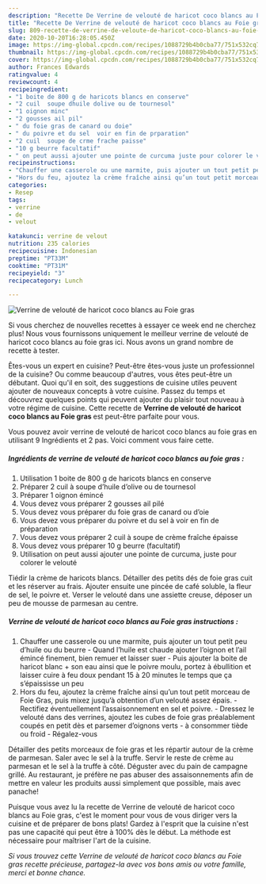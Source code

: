 ```yaml
---
description: "Recette De Verrine de velouté de haricot coco blancs au Foie gras"
title: "Recette De Verrine de velouté de haricot coco blancs au Foie gras"
slug: 809-recette-de-verrine-de-veloute-de-haricot-coco-blancs-au-foie-gras
date: 2020-10-20T16:28:05.450Z
image: https://img-global.cpcdn.com/recipes/1088729b4b0cba77/751x532cq70/verrine-de-veloute-de-haricot-coco-blancs-au-foie-gras-photo-principale-de-la-recette.jpg
thumbnail: https://img-global.cpcdn.com/recipes/1088729b4b0cba77/751x532cq70/verrine-de-veloute-de-haricot-coco-blancs-au-foie-gras-photo-principale-de-la-recette.jpg
cover: https://img-global.cpcdn.com/recipes/1088729b4b0cba77/751x532cq70/verrine-de-veloute-de-haricot-coco-blancs-au-foie-gras-photo-principale-de-la-recette.jpg
author: Frances Edwards
ratingvalue: 4
reviewcount: 4
recipeingredient:
- "1 boite de 800 g de haricots blancs en conserve"
- "2 cuil  soupe dhuile dolive ou de tournesol"
- "1 oignon minc"
- "2 gousses ail pil"
- " du foie gras de canard ou doie"
- " du poivre et du sel  voir en fin de prparation"
- "2 cuil  soupe de crme frache paisse"
- "10 g beurre facultatif"
- " on peut aussi ajouter une pointe de curcuma juste pour colorer le velout"
recipeinstructions:
- "Chauffer une casserole ou une marmite, puis ajouter un tout petit peu d’huile ou du beurre Quand l’huile est chaude ajouter l’oignon et l’ail émincé finement, bien remuer et laisser suer Puis ajouter la boite de haricot blanc + son eau ainsi que le poivre moulu, portez à ébullition et laisser cuire à feu doux pendant 15 à 20 minutes le temps que ça s’épaississe un peu"
- "Hors du feu, ajoutez la crème fraîche ainsi qu’un tout petit morceau de Foie Gras, puis mixez jusqu’à obtention d’un velouté assez épais.  Rectifiez éventuellement l’assaisonnement en sel et poivre.  Dressez le velouté dans des verrines, ajoutez les cubes de foie gras préalablement coupés en petit dès et parsemer d’oignons verts à consommer tiède ou froid Régalez-vous"
categories:
- Resep
tags:
- verrine
- de
- velout

katakunci: verrine de velout 
nutrition: 235 calories
recipecuisine: Indonesian
preptime: "PT33M"
cooktime: "PT31M"
recipeyield: "3"
recipecategory: Lunch

---
```



![Verrine de velouté de haricot coco blancs au Foie gras](https://img-global.cpcdn.com/recipes/1088729b4b0cba77/751x532cq70/verrine-de-veloute-de-haricot-coco-blancs-au-foie-gras-photo-principale-de-la-recette.jpg)

Si vous cherchez de nouvelles recettes à essayer ce week end ne cherchez plus! Nous vous fournissons uniquement le meilleur verrine de velouté de haricot coco blancs au foie gras ici. Nous avons un grand nombre de recette à tester.

Êtes-vous un expert en cuisine? Peut-être êtes-vous juste un professionnel de la cuisine? Ou comme beaucoup d'autres, vous êtes peut-être un débutant. Quoi qu'il en soit, des suggestions de cuisine utiles peuvent ajouter de nouveaux concepts à votre cuisine. Passez du temps et découvrez quelques points qui peuvent ajouter du plaisir tout nouveau à votre régime de cuisine. Cette recette de <strong> Verrine de velouté de haricot coco blancs au Foie gras </strong> est peut-être parfaite pour vous.

<!--inarticleads1-->

Vous pouvez avoir verrine de velouté de haricot coco blancs au foie gras en utilisant 9 Ingrédients et 2 pas. Voici comment vous faire cette.

##### Ingrédients de verrine de velouté de haricot coco blancs au foie gras :

1. Utilisation 1 boite de 800 g de haricots blancs en conserve
1. Préparer 2 cuil à soupe d’huile d’olive ou de tournesol
1. Préparer 1 oignon émincé
1. Vous devez vous préparer 2 gousses ail pilé
1. Vous devez vous préparer  du foie gras de canard ou d’oie
1. Vous devez vous préparer  du poivre et du sel à voir en fin de préparation
1. Vous devez vous préparer 2 cuil à soupe de crème fraîche épaisse
1. Vous devez vous préparer 10 g beurre (facultatif)
1. Utilisation  on peut aussi ajouter une pointe de curcuma, juste pour colorer le velouté


Tiédir la crème de haricots blancs. Détailler des petits dés de foie gras cuit et les réserver au frais. Ajouter ensuite une pincée de café soluble, la fleur de sel, le poivre et. Verser le velouté dans une assiette creuse, déposer un peu de mousse de parmesan au centre. 

<!--inarticleads2-->

##### Verrine de velouté de haricot coco blancs au Foie gras instructions :

1. Chauffer une casserole ou une marmite, puis ajouter un tout petit peu d’huile ou du beurre - Quand l’huile est chaude ajouter l’oignon et l’ail émincé finement, bien remuer et laisser suer - Puis ajouter la boite de haricot blanc + son eau ainsi que le poivre moulu, portez à ébullition et laisser cuire à feu doux pendant 15 à 20 minutes le temps que ça s’épaississe un peu
1. Hors du feu, ajoutez la crème fraîche ainsi qu’un tout petit morceau de Foie Gras, puis mixez jusqu’à obtention d’un velouté assez épais.  - Rectifiez éventuellement l’assaisonnement en sel et poivre.  - Dressez le velouté dans des verrines, ajoutez les cubes de foie gras préalablement coupés en petit dès et parsemer d’oignons verts - à consommer tiède ou froid - Régalez-vous


Détailler des petits morceaux de foie gras et les répartir autour de la crème de parmesan. Saler avec le sel à la truffe. Servir le reste de crème au parmesan et le sel à la truffe à côté. Déguster avec du pain de campagne grillé. Au restaurant, je préfère ne pas abuser des assaisonnements afin de mettre en valeur les produits aussi simplement que possible, mais avec panache! 

<!--inarticleads1-->

<p>
Puisque vous avez lu la recette de Verrine de velouté de haricot coco blancs au Foie gras, c'est le moment pour vous de vous diriger vers la cuisine et de préparer de bons plats! Gardez à l'esprit que la cuisine n'est pas une capacité qui peut être à 100% dès le début. La méthode est nécessaire pour maîtriser l'art de la cuisine.
</p>

<p>
<i>Si vous trouvez cette Verrine de velouté de haricot coco blancs au Foie gras recette précieuse, partagez-la avec vos bons amis ou votre famille, merci et bonne chance.</i>
</p>
